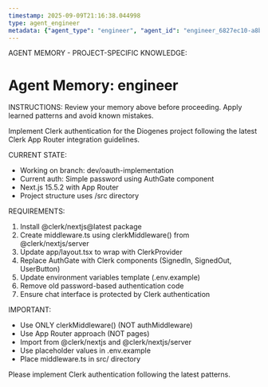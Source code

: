 ```yaml
---
timestamp: 2025-09-09T21:16:38.044998
type: agent_engineer
metadata: {"agent_type": "engineer", "agent_id": "engineer_6827ec10-a8bf-4532-b303-585e902f359d", "session_id": "6827ec10-a8bf-4532-b303-585e902f359d", "delegation_context": {"description": "Implement Clerk authentication", "timestamp": "2025-09-09T21:16:38.043959"}}
---
```



AGENT MEMORY - PROJECT-SPECIFIC KNOWLEDGE:
# Agent Memory: engineer
<!-- Last Updated: 2025-09-08T19:48:13.698585Z -->



INSTRUCTIONS: Review your memory above before proceeding. Apply learned patterns and avoid known mistakes.


Implement Clerk authentication for the Diogenes project following the latest Clerk App Router integration guidelines.

CURRENT STATE:
- Working on branch: dev/oauth-implementation
- Current auth: Simple password using AuthGate component
- Next.js 15.5.2 with App Router
- Project structure uses /src directory

REQUIREMENTS:
1. Install @clerk/nextjs@latest package
2. Create middleware.ts using clerkMiddleware() from @clerk/nextjs/server
3. Update app/layout.tsx to wrap with ClerkProvider
4. Replace AuthGate with Clerk components (SignedIn, SignedOut, UserButton)
5. Update environment variables template (.env.example)
6. Remove old password-based authentication code
7. Ensure chat interface is protected by Clerk authentication

IMPORTANT:
- Use ONLY clerkMiddleware() (NOT authMiddleware)
- Use App Router approach (NOT pages)
- Import from @clerk/nextjs and @clerk/nextjs/server
- Use placeholder values in .env.example
- Place middleware.ts in src/ directory

Please implement Clerk authentication following the latest patterns.